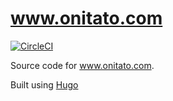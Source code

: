 www.onitato.com
===============

[![CircleCI](https://circleci.com/gh/Linuturk/www.onitato.com.svg?style=svg)](https://circleci.com/gh/Linuturk/www.onitato.com)

Source code for www.onitato.com.

Built using [Hugo](https://gohugo.io/)